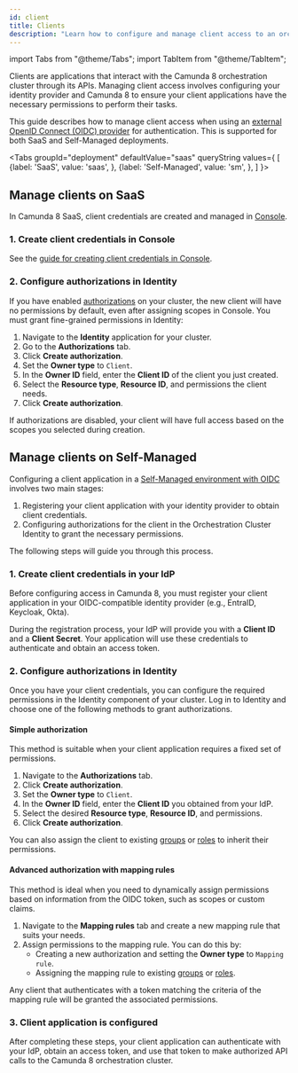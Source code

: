 ```yaml
---
id: client
title: Clients
description: "Learn how to configure and manage client access to an orchestration cluster."
---
```


import Tabs from "@theme/Tabs";
import TabItem from "@theme/TabItem";

Clients are applications that interact with the Camunda 8 orchestration cluster through its APIs. Managing client access involves configuring your identity provider and Camunda 8 to ensure your client applications have the necessary permissions to perform their tasks.

This guide describes how to manage client access when using an [external OpenID Connect (OIDC) provider](../concepts/access-control/connect-to-identity-provider.md) for authentication. This is supported for both SaaS and Self-Managed deployments.

<Tabs groupId="deployment" defaultValue="saas" queryString values={
[
{label: 'SaaS', value: 'saas', },
{label: 'Self-Managed', value: 'sm', },
]
}>

<TabItem value='saas'>

## Manage clients on SaaS

In Camunda 8 SaaS, client credentials are created and managed in [Console](../console/introduction-to-console.md).

### 1. Create client credentials in Console

See the [guide for creating client credentials in Console](../console/manage-clusters/manage-api-clients.md#create-a-client).

### 2. Configure authorizations in Identity

If you have enabled [authorizations](/components/concepts/access-control/authorizations.md) on your cluster, the new client will have no permissions by default, even after assigning scopes in Console. You must grant fine-grained permissions in Identity:

1.  Navigate to the **Identity** application for your cluster.
2.  Go to the **Authorizations** tab.
3.  Click **Create authorization**.
4.  Set the **Owner type** to `Client`.
5.  In the **Owner ID** field, enter the **Client ID** of the client you just created.
6.  Select the **Resource type**, **Resource ID**, and permissions the client needs.
7.  Click **Create authorization**.

If authorizations are disabled, your client will have full access based on the scopes you selected during creation.

</TabItem>

<TabItem value='sm'>

## Manage clients on Self-Managed

Configuring a client application in a [Self-Managed environment with OIDC](/self-managed/components/orchestration-cluster/identity/connect-external-identity-provider.md) involves two main stages:

1. Registering your client application with your identity provider to obtain client credentials.
2. Configuring authorizations for the client in the Orchestration Cluster Identity to grant the necessary permissions.

The following steps will guide you through this process.

### 1. Create client credentials in your IdP

Before configuring access in Camunda 8, you must register your client application in your OIDC-compatible identity provider (e.g., EntraID, Keycloak, Okta).

During the registration process, your IdP will provide you with a **Client ID** and a **Client Secret**. Your application will use these credentials to authenticate and obtain an access token.

### 2. Configure authorizations in Identity

Once you have your client credentials, you can configure the required permissions in the Identity component of your cluster. Log in to Identity and choose one of the following methods to grant authorizations.

#### Simple authorization

This method is suitable when your client application requires a fixed set of permissions.

1.  Navigate to the **Authorizations** tab.
2.  Click **Create authorization**.
3.  Set the **Owner type** to `Client`.
4.  In the **Owner ID** field, enter the **Client ID** you obtained from your IdP.
5.  Select the desired **Resource type**, **Resource ID**, and permissions.
6.  Click **Create authorization**.

You can also assign the client to existing [groups](./group.md) or [roles](./role.md) to inherit their permissions.

#### Advanced authorization with mapping rules

This method is ideal when you need to dynamically assign permissions based on information from the OIDC token, such as scopes or custom claims.

1.  Navigate to the **Mapping rules** tab and create a new mapping rule that suits your needs.
2.  Assign permissions to the mapping rule. You can do this by:
    - Creating a new authorization and setting the **Owner type** to `Mapping rule`.
    - Assigning the mapping rule to existing [groups](./group.md) or [roles](./role.md).

Any client that authenticates with a token matching the criteria of the mapping rule will be granted the associated permissions.

### 3. Client application is configured

After completing these steps, your client application can authenticate with your IdP, obtain an access token, and use that token to make authorized API calls to the Camunda 8 orchestration cluster.

</TabItem>
</Tabs>

